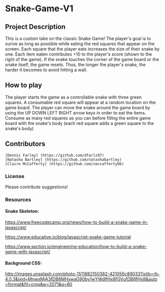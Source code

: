 # Snake-Game-V1

## Project Description
This is a custom take on the classic Snake Game! The player's goal is to surive as long as possible while eating the red squares that appear on the screen.  Each square that the player eats increases the size of their snake by one.  Each item eaten contributes +10 to the player's score (shown to the right of the game).  If the snake touches the corner of the game board or the snake itself, the game resets.  Thus, the longer the player's snake, the harder it becomes to avoid hitting a wall.

## How to play
The player starts the game as a controllable snake with three green squares.  A consumable red square will appear at a random location on the game board. The player can move the snake around the game board by using the UP DOWN LEFT RIGHT arrow keys in order to eat the items. Consume as many red squares as you can before filling the entire game board with the snake's body (each red square adds a green square to the snake's body)

## Contributors 
    [Dennis Farley] (https://github.com/dfarlz97)
    [Natasha Bartley] (https://github.com/natashabartley)
    [Claire McCafferty] (https://github.com/cmccafferty96)

### License 
Please contribute suggestions! 

### Resources 

#### Snake Skeleton:
https://www.freecodecamp.org/news/how-to-build-a-snake-game-in-javascript/

https://www.educative.io/blog/javascript-snake-game-tutorial

https://www.section.io/engineering-education/how-to-build-a-snake-game-with-javascript/

#### Background CSS: 

http://images.unsplash.com/photo-1511882150382-421056c89033?ixlib=rb-4.0.3&ixid=MnwxMjA3fDB8MHxwaG90by1wYWdlfHx8fGVufDB8fHx8&auto=format&fit=crop&w=2071&q=80


